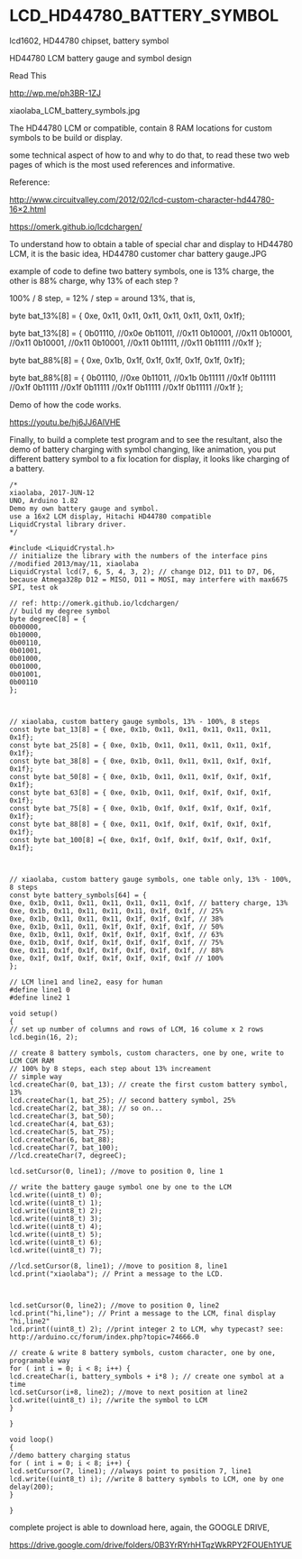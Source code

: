 # LCD_HD44780_BATTERY_SYMBOL
lcd1602, HD44780 chipset, battery symbol


HD44780 LCM battery gauge and symbol design
 
  
Read This

http://wp.me/ph3BR-1ZJ

 
xiaolaba_LCM_battery_symbols.jpg
 

The HD44780 LCM or compatible, contain 8 RAM locations for custom symbols to be build or display.

some technical aspect of how to and why to do that, to read these two web pages of which is the most used references and informative.

Reference:

http://www.circuitvalley.com/2012/02/lcd-custom-character-hd44780-16×2.html

https://omerk.github.io/lcdchargen/

 

 

To understand how to obtain a table of special char and display to HD44780 LCM, it is the basic idea,
HD44780 customer char battery gauge.JPG

 

example of code to define two battery symbols, one is 13% charge, the other is 88% charge, why 13% of each step ?

100% / 8 step, = 12% / step = around 13%, that is,

byte bat_13%[8] = { 0xe, 0x11, 0x11, 0x11, 0x11, 0x11, 0x11, 0x1f};
 
byte bat_13%[8] = {
0b01110, //0x0e
0b11011, //0x11
0b10001, //0x11
0b10001, //0x11
0b10001, //0x11
0b10001, //0x11
0b11111, //0x11
0b11111 //0x1f
};
 
 
 
byte bat_88%[8] = { 0xe, 0x1b, 0x1f, 0x1f, 0x1f, 0x1f, 0x1f, 0x1f};
 
byte bat_88%[8] = {
0b01110, //0xe
0b11011, //0x1b
0b11111 //0x1f
0b11111 //0x1f
0b11111 //0x1f
0b11111 //0x1f
0b11111 //0x1f
0b11111 //0x1f
};

 

 

Demo of how the code works.

https://youtu.be/hj6JJ6AlVHE

 

Finally, to build a complete test program and to see the resultant, also the demo of battery charging with symbol changing, like animation, you put different battery symbol to a fix location for display, it looks like charging of a battery.

```
/*
xiaolaba, 2017-JUN-12
UNO, Arduino 1.82
Demo my own battery gauge and symbol.
use a 16x2 LCM display, Hitachi HD44780 compatible
LiquidCrystal library driver.
*/
 
#include <LiquidCrystal.h>
// initialize the library with the numbers of the interface pins
//modified 2013/may/11, xiaolaba
LiquidCrystal lcd(7, 6, 5, 4, 3, 2); // change D12, D11 to D7, D6, because Atmega328p D12 = MISO, D11 = MOSI, may interfere with max6675 SPI, test ok
 
// ref: http://omerk.github.io/lcdchargen/
// build my degree symbol
byte degreeC[8] = {
0b00000,
0b10000,
0b00110,
0b01001,
0b01000,
0b01000,
0b01001,
0b00110
};
 
 
 
// xiaolaba, custom battery gauge symbols, 13% - 100%, 8 steps
const byte bat_13[8] = { 0xe, 0x1b, 0x11, 0x11, 0x11, 0x11, 0x11, 0x1f};
const byte bat_25[8] = { 0xe, 0x1b, 0x11, 0x11, 0x11, 0x11, 0x1f, 0x1f};
const byte bat_38[8] = { 0xe, 0x1b, 0x11, 0x11, 0x11, 0x1f, 0x1f, 0x1f};
const byte bat_50[8] = { 0xe, 0x1b, 0x11, 0x11, 0x1f, 0x1f, 0x1f, 0x1f};
const byte bat_63[8] = { 0xe, 0x1b, 0x11, 0x1f, 0x1f, 0x1f, 0x1f, 0x1f};
const byte bat_75[8] = { 0xe, 0x1b, 0x1f, 0x1f, 0x1f, 0x1f, 0x1f, 0x1f};
const byte bat_88[8] = { 0xe, 0x11, 0x1f, 0x1f, 0x1f, 0x1f, 0x1f, 0x1f};
const byte bat_100[8] ={ 0xe, 0x1f, 0x1f, 0x1f, 0x1f, 0x1f, 0x1f, 0x1f};
 
 
 
// xiaolaba, custom battery gauge symbols, one table only, 13% - 100%, 8 steps
const byte battery_symbols[64] = {
0xe, 0x1b, 0x11, 0x11, 0x11, 0x11, 0x11, 0x1f, // battery charge, 13%
0xe, 0x1b, 0x11, 0x11, 0x11, 0x11, 0x1f, 0x1f, // 25%
0xe, 0x1b, 0x11, 0x11, 0x11, 0x1f, 0x1f, 0x1f, // 38%
0xe, 0x1b, 0x11, 0x11, 0x1f, 0x1f, 0x1f, 0x1f, // 50%
0xe, 0x1b, 0x11, 0x1f, 0x1f, 0x1f, 0x1f, 0x1f, // 63%
0xe, 0x1b, 0x1f, 0x1f, 0x1f, 0x1f, 0x1f, 0x1f, // 75%
0xe, 0x11, 0x1f, 0x1f, 0x1f, 0x1f, 0x1f, 0x1f, // 88%
0xe, 0x1f, 0x1f, 0x1f, 0x1f, 0x1f, 0x1f, 0x1f // 100%
};
 
// LCM line1 and line2, easy for human
#define line1 0
#define line2 1
 
void setup()
{
// set up number of columns and rows of LCM, 16 colume x 2 rows
lcd.begin(16, 2);
 
// create 8 battery symbols, custom characters, one by one, write to LCM CGM RAM
// 100% by 8 steps, each step about 13% increament
// simple way
lcd.createChar(0, bat_13); // create the first custom battery symbol, 13%
lcd.createChar(1, bat_25); // second battery symbol, 25%
lcd.createChar(2, bat_38); // so on...
lcd.createChar(3, bat_50);
lcd.createChar(4, bat_63);
lcd.createChar(5, bat_75);
lcd.createChar(6, bat_88);
lcd.createChar(7, bat_100);
//lcd.createChar(7, degreeC);
 
lcd.setCursor(0, line1); //move to position 0, line 1
 
// write the battery gauge symbol one by one to the LCM
lcd.write((uint8_t) 0);
lcd.write((uint8_t) 1);
lcd.write((uint8_t) 2);
lcd.write((uint8_t) 3);
lcd.write((uint8_t) 4);
lcd.write((uint8_t) 5);
lcd.write((uint8_t) 6);
lcd.write((uint8_t) 7);
 
//lcd.setCursor(8, line1); //move to position 8, line1
lcd.print("xiaolaba"); // Print a message to the LCD.
 
 
 
lcd.setCursor(0, line2); //move to position 0, line2
lcd.print("hi,line"); // Print a message to the LCM, final display "hi,line2"
lcd.print((uint8_t) 2); //print integer 2 to LCM, why typecast? see: http://arduino.cc/forum/index.php?topic=74666.0
 
// create & write 8 battery symbols, custom character, one by one, programable way
for ( int i = 0; i < 8; i++) {
lcd.createChar(i, battery_symbols + i*8 ); // create one symbol at a time
lcd.setCursor(i+8, line2); //move to next position at line2
lcd.write((uint8_t) i); //write the symbol to LCM
}
 
}
 
void loop()
{
//demo battery charging status
for ( int i = 0; i < 8; i++) {
lcd.setCursor(7, line1); //always point to position 7, line1
lcd.write((uint8_t) i); //write 8 battery symbols to LCM, one by one
delay(200);
}
 
}
```
 

 

complete project is able to download here, again, the GOOGLE DRIVE,

https://drive.google.com/drive/folders/0B3YrRYrhHTqzWkRPY2FOUEh1YUE

